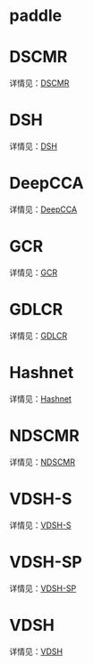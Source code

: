 # paddle
# DSCMR
详情见：[DSCMR](./DSCMR/README.md)

# DSH
详情见：[DSH](./DSH/README.md)

# DeepCCA
详情见：[DeepCCA](./DeepCCA/README.md)

# GCR
详情见：[GCR](./GCR/README.md)

# GDLCR
详情见：[GDLCR](./GDLCR/README.md)

# Hashnet
详情见：[Hashnet](./Hashnet/README.md)

# NDSCMR
详情见：[NDSCMR](./NDSCMR/README.md)

# VDSH-S
详情见：[VDSH-S](./VDSH-S/README.md)

# VDSH-SP
详情见：[VDSH-SP](./VDSH-SP/README.md)

# VDSH
详情见：[VDSH](./VDSH/README.md)
